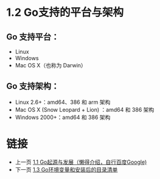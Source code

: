 # 1.2 Go支持的平台与架构
## Go 支持平台：
- Linux
- Windows
- Mac OS X（也称为 Darwin）

## Go 支持架构：
- Linux 2.6+：amd64、386 和 arm 架构
- Mac OS X (Snow Leopard + Lion) ：amd64 和 386 架构
- Windows 2000+：amd64 和 386 架构

# 链接
* 上一页 [1.1 Go起源与发展（懒得介绍，自行百度Google)](1-1.md)
* 下一页 [1.3 Go环境变量和安装后的目录清单](1-3.md)
